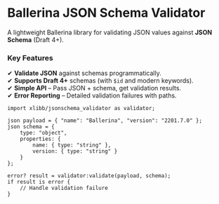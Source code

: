 # Ballerina JSON Schema Validator  

A lightweight Ballerina library for validating JSON values against **JSON Schema** (Draft 4+).

### Key Features  
✔ **Validate JSON** against schemas programmatically.  
✔ **Supports Draft 4+** schemas (with `$id` and modern keywords).  
✔ **Simple API** – Pass JSON + schema, get validation results.  
✔ **Error Reporting** – Detailed validation failures with paths.  

```ballerina  
import xlibb/jsonschema_validator as validator;  

json payload = { "name": "Ballerina", "version": "2201.7.0" };  
json schema = {  
    type: "object",  
    properties: {  
        name: { type: "string" },  
        version: { type: "string" }  
    }  
};  

error? result = validator:validate(payload, schema);  
if result is error {  
    // Handle validation failure
}  
```  
